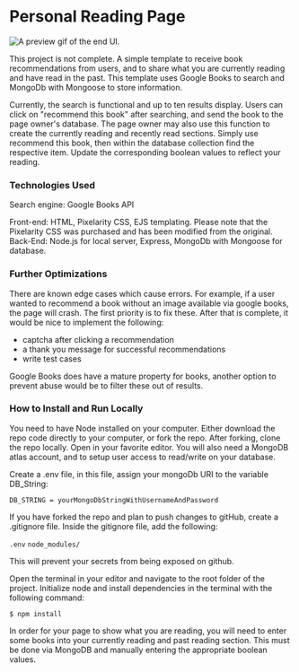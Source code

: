 # Personal Reading Page

![A preview gif of the end UI.](https://github.com/mariahlaqua/reading-page/blob/main/public/images/search2.gif)

This project is not complete. A simple template to receive book recommendations from users, and to share what you are currently reading and have read in the past. This template uses Google Books to search and MongoDb with Mongoose to store information.

Currently, the search is functional and up to ten results display. Users can click on "recommend this book" after searching, and send the book to the page owner's database. The page owner may also use this function to create the currently reading and recently read sections. Simply use recommend this book, then within the database collection find the respective item. Update the corresponding boolean values to reflect your reading.

### Technologies Used

Search engine: Google Books API

Front-end: HTML, Pixelarity CSS, EJS templating. Please note that the Pixelarity CSS was purchased and has been modified from the original.
Back-End: Node.js for local server, Express, MongoDb with Mongoose for database.

### Further Optimizations

There are known edge cases which cause errors. For example, if a user wanted to recommend a book without an image available via google books, the page will crash. The first priority is to fix these. After that is complete, it would be nice to implement the following:
- captcha after clicking a recommendation
- a thank you message for successful recommendations
- write test cases

Google Books does have a mature property for books, another option to prevent abuse would be to filter these out of results.

### How to Install and Run Locally

You need to have Node installed on your computer. Either download the repo code directly to your computer, or fork the repo. After forking, clone the repo locally. Open in your favorite editor. You will also need a MongoDB atlas account, and to setup user access to read/write on your database.

Create a .env file, in this file, assign your mongoDb URI to the variable DB_String:

```DB_STRING = yourMongoDbStringWithUsernameAndPassword```

If you have forked the repo and plan to push changes to gitHub, create a .gitignore file. Inside the gitignore file, add the following:

```.env```
```node_modules/```

This will prevent your secrets from being exposed on github.

Open the terminal in your editor and navigate to the root folder of the project. Initialize node and install dependencies in the terminal with the following command:

```$ npm install```

In order for your page to show what you are reading, you will need to enter some books into your currently reading and past reading section. This must be done via MongoDB and manually entering the appropriate boolean values.

